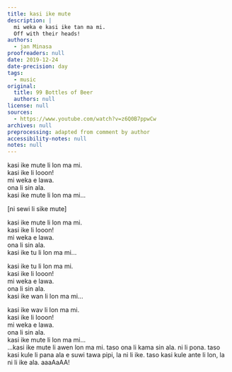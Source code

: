 ```yaml
---
title: kasi ike mute
description: |
  mi weka e kasi ike tan ma mi.
  Off with their heads!
authors:
  - jan Minasa
proofreaders: null
date: 2019-12-24
date-precision: day
tags:
  - music
original:
  title: 99 Bottles of Beer
  authors: null
license: null
sources:
  - https://www.youtube.com/watch?v=z6Q0B7ppwCw
archives: null
preprocessing: adapted from comment by author
accessibility-notes: null
notes: null
---
```


kasi ike mute li lon ma mi.  
kasi ike li looon!  
mi weka e lawa.  
ona li sin ala.  
kasi ike mute li lon ma mi...

[ni sewi li sike mute]

kasi ike mute li lon ma mi.  
kasi ike li looon!  
mi weka e lawa.  
ona li sin ala.  
kasi ike tu li lon ma mi...

kasi ike tu li lon ma mi.  
kasi ike li looon!  
mi weka e lawa.  
ona li sin ala.  
kasi ike wan li lon ma mi...

kasi ike wav li lon ma mi.  
kasi ike li looon!  
mi weka e lawa.  
ona li sin ala.  
kasi ike mute li lon ma mi...  
...kasi ike mute li awen lon ma mi. taso ona li kama sin ala. ni li pona. taso kasi kule li pana ala e suwi tawa pipi, la ni li ike. taso kasi kule ante li lon, la ni li ike ala. aaaAaAA!
